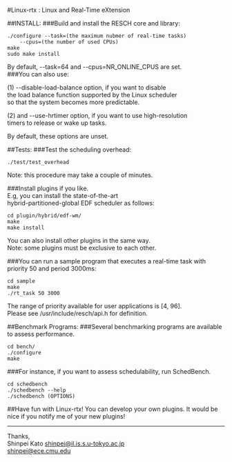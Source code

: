 #Linux-rtx : Linux and Real-Time eXtension

##INSTALL:
###Build and install the RESCH core and library:

	./configure --task=(the maximum nubmer of real-time tasks)  
		--cpus=(the number of used CPUs)
	make
	sudo make install
	
By default, --task=64 and --cpus=NR_ONLINE_CPUS are set.  
###You can also use:  

(1) --disable-load-balance option, if you want to disable  
the load balance function supported by the Linux scheduler  
so that the system becomes more predictable.  

(2) and --use-hrtimer option, if you want to use high-resolution  
timers to release or wake up tasks.

By default, these options are unset.  

##Tests:
###Test the scheduling overhead:  

	./test/test_overhead
    
Note: this procedure may take a couple of minutes.  
	
###Install plugins if you like.  
E.g, you can install the state-of-the-art  
hybrid-partitioned-global EDF scheduler as follows:  
	
	cd plugin/hybrid/edf-wm/
	make
	make install 

You can also install other plugins in the same way.   
Note: some plugins must be exclusive to each other.  

###You can run a sample program that executes a real-time task with  
priority 50 and period 3000ms:  
    
    cd sample
    make
    ./rt_task 50 3000

The range of priority available for user applications is [4, 96].  
Please see /usr/include/resch/api.h for definition.  

##Benchmark Programs:
###Several benchmarking programs are available to assess performance.  
 
	cd bench/  
	./configure  
	make  
	
###For instance, if you want to assess schedulability, run SchedBench.  
	
	cd schedbench  
	./schedbench --help  
	./schedbench (OPTIONS)  

##Have fun with Linux-rtx! You can develop your own plugins.  It would be nice if you notify me of your new plugins!  

-------
 Thanks,  
 Shinpei Kato <shinpei@il.is.s.u-tokyo.ac.jp>  
              <shinpei@ece.cmu.edu>  
	 
